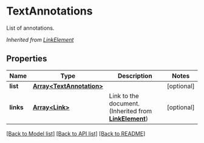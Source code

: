 # TextAnnotations
List of annotations.

*Inherited from [LinkElement](LinkElement.md)*
## Properties
Name | Type | Description | Notes
------------ | ------------- | ------------- | -------------
**list** | [**Array&lt;TextAnnotation&gt;**](TextAnnotation.md) |  | [optional]
**links** | [**Array&lt;Link&gt;**](Link.md) | Link to the document. (Inherited from **[LinkElement](LinkElement.md)**) | [optional]
[[Back to Model list]](../README.md#documentation-for-models) [[Back to API list]](../README.md#documentation-for-api-endpoints) [[Back to README]](../README.md)

